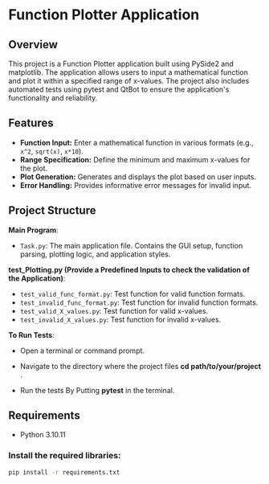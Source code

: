 # Function Plotter Application

## Overview

This project is a Function Plotter application built using PySide2 and matplotlib.
The application allows users to input a mathematical function and plot it within a specified range of x-values.
The project also includes automated tests using pytest and QtBot to ensure the application's functionality and reliability.

## Features

- **Function Input:** Enter a mathematical function in various formats (e.g., `x^2`, `sqrt(x)`, `x*10`).
- **Range Specification:** Define the minimum and maximum x-values for the plot.
- **Plot Generation:** Generates and displays the plot based on user inputs.
- **Error Handling:** Provides informative error messages for invalid input.

## Project Structure


**Main Program**:
- `Task.py`: The main application file. Contains the GUI setup, function parsing, plotting logic, and application styles.

**test_Plotting.py (Provide a Predefined Inputs to check the validation of the Application)**:
- `test_valid_func_format.py`: Test function for valid function formats.
- `test_invalid_func_format.py`: Test function for invalid function formats.
- `test_valid_X_values.py`: Test function for valid x-values.
- `test_invalid_X_values.py`: Test function for invalid x-values.

**To Run Tests**:
- Open a terminal or command prompt.
- Navigate to the directory where the project files    **cd path/to/your/project**  .
  
- Run the tests By Putting  **pytest**   in the terminal.


## Requirements

- Python 3.10.11

### Install the required libraries:

```bash
pip install -r requirements.txt
